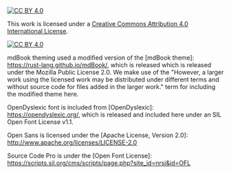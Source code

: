 [![CC BY 4.0][cc-by-shield]][cc-by]

This work is licensed under a
[Creative Commons Attribution 4.0 International License][cc-by].

[![CC BY 4.0][cc-by-image]][cc-by]

[cc-by]: http://creativecommons.org/licenses/by/4.0/
[cc-by-image]: https://i.creativecommons.org/l/by/4.0/88x31.png
[cc-by-shield]: https://img.shields.io/badge/License-CC%20BY%204.0-lightgrey.svg


mdBook theming used a modified version of the [mdBook theme]: https://rust-lang.github.io/mdBook/, which is released which is released under the Mozilla Public License 2.0. We make use of the "However, a larger work using the licensed work may be distributed under different terms and without source code for files added in the larger work." term for including the modified theme here. 

OpenDyslexic font is included from [OpenDyslexic]: https://opendyslexic.org/, which is released and included here under an SIL Open Font License v1.1.

Open Sans is licensed under the [Apache License, Version 2.0]: http://www.apache.org/licenses/LICENSE-2.0

Source Code Pro is under the [Open Font License]: https://scripts.sil.org/cms/scripts/page.php?site_id=nrsi&id=OFL 